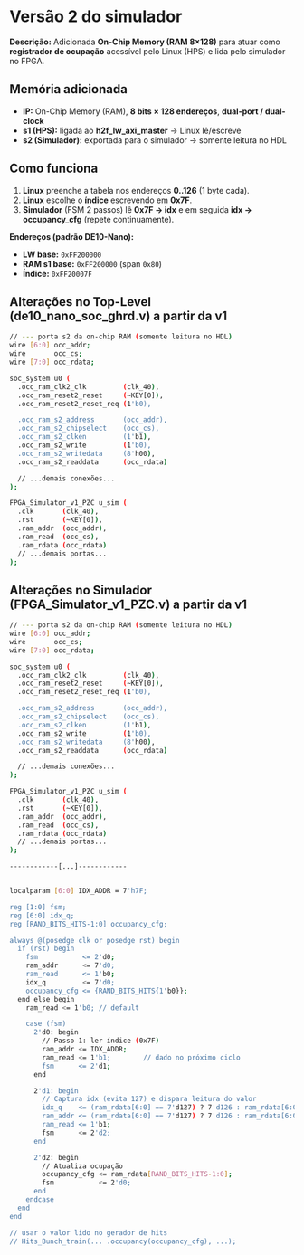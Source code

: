 # Versão 2 do simulador

**Descrição:** Adicionada **On-Chip Memory (RAM 8×128)** para atuar como **registrador de ocupação** acessível pelo Linux (HPS) e lida pelo simulador no FPGA.

## Memória adicionada
- **IP:** On-Chip Memory (RAM), **8 bits × 128 endereços**, **dual-port / dual-clock**  
- **s1 (HPS):** ligada ao **h2f_lw_axi_master** → Linux lê/escreve  
- **s2 (Simulador):** exportada para o simulador → somente leitura no HDL  

## Como funciona
1. **Linux** preenche a tabela nos endereços **0..126** (1 byte cada).  
2. **Linux** escolhe o **índice** escrevendo em **0x7F**.  
3. **Simulador** (FSM 2 passos) lê **0x7F → idx** e em seguida **idx → occupancy_cfg** (repete continuamente).

**Endereços (padrão DE10-Nano):**
- **LW base:** `0xFF200000`  
- **RAM s1 base:** `0xFF200000` (span `0x80`)  
- **Índice:** `0xFF20007F`  

## Alterações no Top-Level (de10_nano_soc_ghrd.v) a partir da v1

```bash
// --- porta s2 da on-chip RAM (somente leitura no HDL)
wire [6:0] occ_addr;
wire       occ_cs;
wire [7:0] occ_rdata;

soc_system u0 (
  .occ_ram_clk2_clk         (clk_40),
  .occ_ram_reset2_reset     (~KEY[0]),
  .occ_ram_reset2_reset_req (1'b0),

  .occ_ram_s2_address       (occ_addr),
  .occ_ram_s2_chipselect    (occ_cs),
  .occ_ram_s2_clken         (1'b1),
  .occ_ram_s2_write         (1'b0),
  .occ_ram_s2_writedata     (8'h00),
  .occ_ram_s2_readdata      (occ_rdata)

  // ...demais conexões...
);

FPGA_Simulator_v1_PZC u_sim (
  .clk       (clk_40),
  .rst       (~KEY[0]),
  .ram_addr  (occ_addr),
  .ram_read  (occ_cs),
  .ram_rdata (occ_rdata)
  // ...demais portas...
);
```
## Alterações no Simulador (FPGA_Simulator_v1_PZC.v) a partir da v1

```bash
// --- porta s2 da on-chip RAM (somente leitura no HDL)
wire [6:0] occ_addr;
wire       occ_cs;
wire [7:0] occ_rdata;

soc_system u0 (
  .occ_ram_clk2_clk         (clk_40),
  .occ_ram_reset2_reset     (~KEY[0]),
  .occ_ram_reset2_reset_req (1'b0),

  .occ_ram_s2_address       (occ_addr),
  .occ_ram_s2_chipselect    (occ_cs),
  .occ_ram_s2_clken         (1'b1),
  .occ_ram_s2_write         (1'b0),
  .occ_ram_s2_writedata     (8'h00),
  .occ_ram_s2_readdata      (occ_rdata)

  // ...demais conexões...
);

FPGA_Simulator_v1_PZC u_sim (
  .clk       (clk_40),
  .rst       (~KEY[0]),
  .ram_addr  (occ_addr),
  .ram_read  (occ_cs),
  .ram_rdata (occ_rdata)
  // ...demais portas...
);

------------[...]------------


localparam [6:0] IDX_ADDR = 7'h7F;

reg [1:0] fsm;
reg [6:0] idx_q;
reg [RAND_BITS_HITS-1:0] occupancy_cfg;

always @(posedge clk or posedge rst) begin
  if (rst) begin
    fsm           <= 2'd0;
    ram_addr      <= 7'd0;
    ram_read      <= 1'b0;
    idx_q         <= 7'd0;
    occupancy_cfg <= {RAND_BITS_HITS{1'b0}};
  end else begin
    ram_read <= 1'b0; // default

    case (fsm)
      2'd0: begin
        // Passo 1: ler índice (0x7F)
        ram_addr <= IDX_ADDR;
        ram_read <= 1'b1;        // dado no próximo ciclo
        fsm      <= 2'd1;
      end

      2'd1: begin
        // Captura idx (evita 127) e dispara leitura do valor
        idx_q    <= (ram_rdata[6:0] == 7'd127) ? 7'd126 : ram_rdata[6:0];
        ram_addr <= (ram_rdata[6:0] == 7'd127) ? 7'd126 : ram_rdata[6:0];
        ram_read <= 1'b1;
        fsm      <= 2'd2;
      end

      2'd2: begin
        // Atualiza ocupação
        occupancy_cfg <= ram_rdata[RAND_BITS_HITS-1:0];
        fsm           <= 2'd0;
      end
    endcase
  end
end

// usar o valor lido no gerador de hits
// Hits_Bunch_train(... .occupancy(occupancy_cfg), ...);

```

